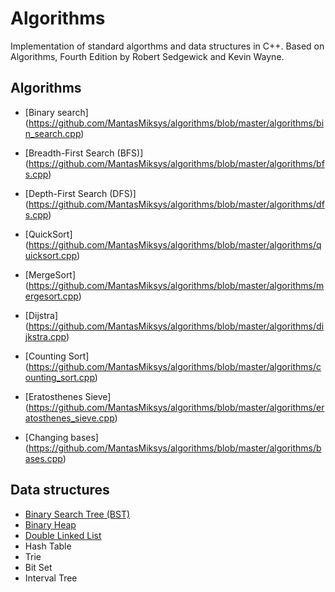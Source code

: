 # Algorithms
Implementation of standard algorthms and data structures in C++. Based on Algorithms, Fourth Edition by Robert Sedgewick and Kevin Wayne.

## Algorithms
* [Binary search] (https://github.com/MantasMiksys/algorithms/blob/master/algorithms/bin_search.cpp)
* [Breadth-First Search (BFS)] (https://github.com/MantasMiksys/algorithms/blob/master/algorithms/bfs.cpp)
* [Depth-First Search (DFS)] (https://github.com/MantasMiksys/algorithms/blob/master/algorithms/dfs.cpp)
* [QuickSort] (https://github.com/MantasMiksys/algorithms/blob/master/algorithms/quicksort.cpp)
* [MergeSort] (https://github.com/MantasMiksys/algorithms/blob/master/algorithms/mergesort.cpp)
* [Dijstra] (https://github.com/MantasMiksys/algorithms/blob/master/algorithms/dijkstra.cpp)

* [Counting Sort] (https://github.com/MantasMiksys/algorithms/blob/master/algorithms/counting_sort.cpp)
* [Eratosthenes Sieve] (https://github.com/MantasMiksys/algorithms/blob/master/algorithms/eratosthenes_sieve.cpp)
* [Changing bases] (https://github.com/MantasMiksys/algorithms/blob/master/algorithms/bases.cpp)

## Data structures

* [Binary Search Tree (BST)](https://github.com/MantasMiksys/algorithms/blob/master/bst.h)
* [Binary Heap](https://github.com/MantasMiksys/algorithms/blob/master/heap.h)
* [Double Linked List](https://github.com/MantasMiksys/algorithms/blob/master/double_linked_list.h)
* Hash Table
* Trie
* Bit Set
* Interval Tree

